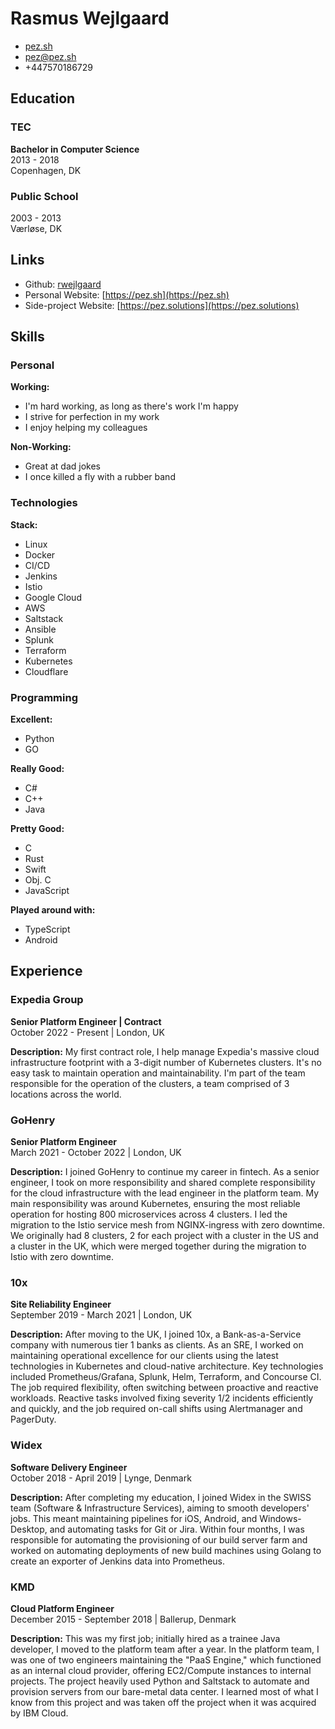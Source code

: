 # Rasmus Wejlgaard

- [pez.sh](https://pez.sh)
- [pez@pez.sh](mailto:pez@pez.sh)
- +447570186729

## Education

### TEC
**Bachelor in Computer Science**  
2013 - 2018  
Copenhagen, DK

### Public School
2003 - 2013  
Værløse, DK

## Links

- Github: [rwejlgaard](https://github.com/rwejlgaard)
- Personal Website: [https://pez.sh](https://pez.sh)
- Side-project Website: [https://pez.solutions](https://pez.solutions)

## Skills

### Personal

**Working:**

- I'm hard working, as long as there's work I'm happy
- I strive for perfection in my work
- I enjoy helping my colleagues

**Non-Working:**

- Great at dad jokes
- I once killed a fly with a rubber band

### Technologies

**Stack:**

- Linux
- Docker
- CI/CD
- Jenkins
- Istio
- Google Cloud
- AWS
- Saltstack
- Ansible
- Splunk
- Terraform
- Kubernetes
- Cloudflare

### Programming

**Excellent:**
- Python
- GO

**Really Good:**
- C#
- C++
- Java

**Pretty Good:**
- C
- Rust
- Swift
- Obj. C
- JavaScript

**Played around with:**
- TypeScript
- Android

## Experience

### Expedia Group
**Senior Platform Engineer | Contract**  
October 2022 - Present | London, UK

**Description:**
My first contract role, I help manage Expedia's massive cloud infrastructure footprint with a 3-digit number of Kubernetes clusters. It's no easy task to maintain operation and maintainability. I'm part of the team responsible for the operation of the clusters, a team comprised of 3 locations across the world.

### GoHenry
**Senior Platform Engineer**  
March 2021 - October 2022 | London, UK

**Description:**
I joined GoHenry to continue my career in fintech. As a senior engineer, I took on more responsibility and shared complete responsibility for the cloud infrastructure with the lead engineer in the platform team. My main responsibility was around Kubernetes, ensuring the most reliable operation for hosting 800 microservices across 4 clusters. I led the migration to the Istio service mesh from NGINX-ingress with zero downtime. We originally had 8 clusters, 2 for each project with a cluster in the US and a cluster in the UK, which were merged together during the migration to Istio with zero downtime.

### 10x
**Site Reliability Engineer**  
September 2019 - March 2021 | London, UK

**Description:**
After moving to the UK, I joined 10x, a Bank-as-a-Service company with numerous tier 1 banks as clients. As an SRE, I worked on maintaining operational excellence for our clients using the latest technologies in Kubernetes and cloud-native architecture. Key technologies included Prometheus/Grafana, Splunk, Helm, Terraform, and Concourse CI. The job required flexibility, often switching between proactive and reactive workloads. Reactive tasks involved fixing severity 1/2 incidents efficiently and quickly, and the job required on-call shifts using Alertmanager and PagerDuty.

### Widex
**Software Delivery Engineer**  
October 2018 - April 2019 | Lynge, Denmark

**Description:**
After completing my education, I joined Widex in the SWISS team (Software & Infrastructure Services), aiming to smooth developers' jobs. This meant maintaining pipelines for iOS, Android, and Windows-Desktop, and automating tasks for Git or Jira. Within four months, I was responsible for automating the provisioning of our build server farm and worked on automating deployments of new build machines using Golang to create an exporter of Jenkins data into Prometheus.

### KMD
**Cloud Platform Engineer**  
December 2015 - September 2018 | Ballerup, Denmark

**Description:**
This was my first job; initially hired as a trainee Java developer, I moved to the platform team after a year. In the platform team, I was one of two engineers maintaining the "PaaS Engine," which functioned as an internal cloud provider, offering EC2/Compute instances to internal projects. The project heavily used Python and Saltstack to automate and provision servers from our bare-metal data center. I learned most of what I know from this project and was taken off the project when it was acquired by IBM Cloud.